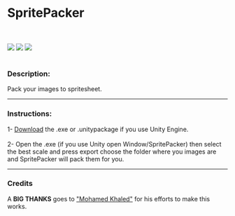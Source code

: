 <h1>SpritePacker</h1>
<br/><br/>
<a href="https://github.com/HerpProject/SpritePacker/releases/latest"><img src="https://img.shields.io/github/release/HerpProject/SpritePacker.svg?style=flat-square"></a>
<a href="https://github.com/HerpProject/SpritePacker/issues/new"><img src="https://img.shields.io/github/issues/HerpProject/SpritePacker.svg?style=flat-square"></a>
<a href="https://github.com/HerpProject/SpritePacker/graphs/traffic"><img src="https://img.shields.io/github/downloads/HerpProject/SpritePacker/total.svg?style=flat-square"></a>
<br/><br/>
<h3>Description:</h3>
Pack your images to spritesheet.
<hr>
<h3>Instructions:</h3>
1- <a href="https://github.com/HerpProject/SpritePacker/releases/latest">Download</a> the .exe or .unitypackage if you use Unity Engine.
<br/><br/>
2- Open the .exe (if you use Unity open Window/SpritePacker) then select the best scale and press export choose the folder where you images are and SpritePacker will pack them for you.
<hr>
<h3>Credits</h3>
A <strong>BIG THANKS</strong> goes to <a href="https://www.facebook.com/semsem707">"Mohamed Khaled"</a> for his efforts to make this works.
